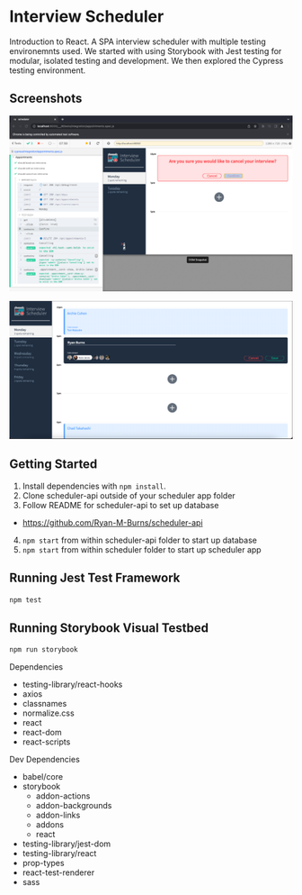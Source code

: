 # Interview Scheduler

Introduction to React. A SPA interview scheduler with multiple testing environemnts used. We started with using Storybook with Jest testing for modular, isolated testing and development. We then explored the Cypress testing environment.

## Screenshots

!["Cypress"](https://github.com/Ryan-M-Burns/scheduler/blob/main/public/images/screenshots/cypress-test-environment.png)

!["Book Interview"](https://github.com/Ryan-M-Burns/scheduler/blob/main/public/images/screenshots/book-interview.png)

## Getting Started

1. Install dependencies with `npm install`.
2. Clone scheduler-api outside of your scheduler app folder
3. Follow README for scheduler-api to set up database
  - https://github.com/Ryan-M-Burns/scheduler-api
4. `npm start` from within scheduler-api folder to start up database 
5. `npm start` from within scheduler folder to start up scheduler app

## Running Jest Test Framework

```sh
npm test
```
## Running Storybook Visual Testbed

```sh
npm run storybook
```

Dependencies
- testing-library/react-hooks
- axios
- classnames
- normalize.css
- react
- react-dom
- react-scripts

Dev Dependencies
- babel/core
- storybook
  - addon-actions
  - addon-backgrounds
  - addon-links
  - addons
  - react
- testing-library/jest-dom
- testing-library/react
- prop-types
- react-test-renderer
- sass
